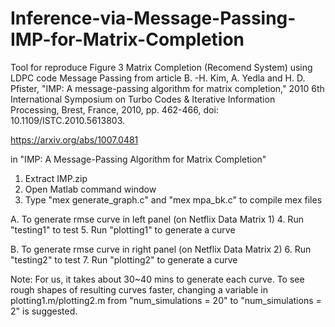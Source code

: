 # Inference-via-Message-Passing-IMP-for-Matrix-Completion
Tool for reproduce  Figure 3  Matrix Completion (Recomend System) using LDPC code Message Passing from article  B. -H. Kim, A. Yedla and H. D. Pfister, "IMP: A message-passing algorithm for matrix completion," 2010 6th International Symposium on Turbo Codes & Iterative Information Processing, Brest, France, 2010, pp. 462-466, doi: 10.1109/ISTC.2010.5613803.


https://arxiv.org/abs/1007.0481



in "IMP: A Message-Passing Algorithm for Matrix Completion"

1.  Extract IMP.zip 
2.  Open Matlab command window
3.  Type "mex generate_graph.c" and "mex mpa_bk.c" to compile mex files

A. To generate rmse curve in left panel (on Netflix Data Matrix 1)
4. Run "testing1" to test 
5. Run "plotting1" to generate a curve 

B. To generate rmse curve in right panel (on Netflix Data Matrix 2)
6. Run "testing2" to test 
7. Run "plotting2" to generate a curve 

Note: 
For us, it takes about 30~40 mins to generate each curve. To see rough shapes 
of resulting curves faster, changing a variable in plotting1.m/plotting2.m 
from "num_simulations = 20" to "num_simulations = 2" is suggested.



